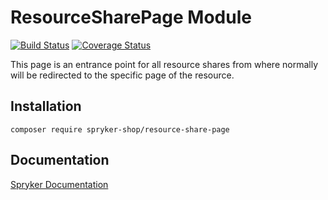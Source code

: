 # ResourceSharePage Module
[![Build Status](https://travis-ci.org/spryker-shop/resource-share-page.svg)](https://travis-ci.org/spryker-shop/resource-share-page)
[![Coverage Status](https://coveralls.io/repos/github/spryker-shop/resource-share-page/badge.svg)](https://coveralls.io/github/spryker-shop/resource-share-page)

This page is an entrance point for all resource shares from where normally will be redirected to the specific page of the resource.

## Installation

```
composer require spryker-shop/resource-share-page
```

## Documentation

[Spryker Documentation](https://documentation.spryker.com/module_guide/overview.htm)
